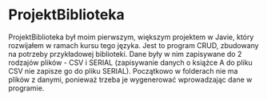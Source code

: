 # ProjektBiblioteka
ProjektBiblioteka był moim pierwszym, większym projektem w Javie, który rozwijałem w ramach kursu tego języka. Jest to program CRUD, zbudowany na potrzeby przykładowej biblioteki. Dane były w nim zapisywane do 2 rodzajów plików - CSV i SERIAL (zapisywanie danych o książce A do pliku CSV nie zapisze go do pliku SERIAL). Początkowo w folderach nie ma plików z danymi, ponieważ trzeba je wygenerować wprowadzając dane w programie.
